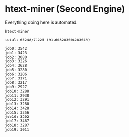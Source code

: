 # htext-miner (Second Engine)

Everything doing here is automated.

```
htext-miner

total: 65248/71225 (91.60828360828361%)

job0: 3542
job1: 3423
job2: 3080
job3: 3226
job4: 3628
job5: 3280
job6: 3206
job7: 3171
job8: 3217
job9: 2927
job10: 3288
job11: 2938
job12: 3291
job13: 3280
job14: 3428
job15: 3356
job16: 3202
job17: 3467
job18: 3287
job19: 3011
```